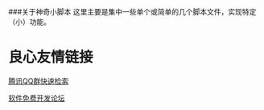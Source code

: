 ###关于神奇小脚本
    这里主要是集中一些单个或简单的几个脚本文件，实现特定（小）功能。

 # 良心友情链接

[腾讯QQ群快速检索](http://u.720life.cn/s/8cf73f7c)

[软件免费开发论坛](http://u.720life.cn/s/bbb01dc0)
